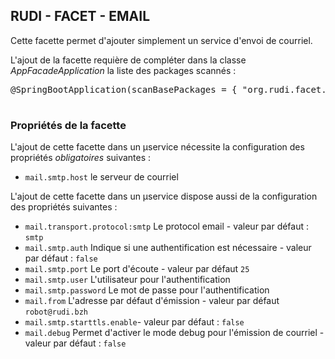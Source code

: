 ## RUDI - FACET - EMAIL

Cette facette permet d'ajouter simplement un service d'envoi de courriel.

L'ajout de la facette requière de compléter dans la classe _AppFacadeApplication_ la liste des packages scannés :

<pre>
@SpringBootApplication(scanBasePackages = { "org.rudi.facet.email" ...})

</pre>

### Propriétés de la facette

L'ajout de cette facette dans un µservice nécessite la configuration des propriétés _obligatoires_ suivantes :

* `mail.smtp.host` le serveur de courriel

L'ajout de cette facette dans un µservice dispose aussi de la configuration des propriétés suivantes :
* `mail.transport.protocol:smtp` Le protocol email - valeur par défaut : `smtp`
* `mail.smtp.auth` Indique si une authentification est nécessaire - valeur par défaut : `false`
* `mail.smtp.port` Le port d'écoute - valeur par défaut `25`
* `mail.smtp.user` L'utilisateur pour l'authentification
* `mail.smtp.password` Le mot de passe pour l'authentification
* `mail.from` L'adresse par défaut d'émission - valeur par défaut `robot@rudi.bzh`
* `mail.smtp.starttls.enable`- valeur par défaut : `false`
* `mail.debug` Permet d'activer le mode debug pour l'émission de courriel - valeur par défaut : `false`
